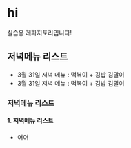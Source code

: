 # hi
실습용 레파지토리입니다!
## 저녁메뉴 리스트
- 3월 31일 저녁 메뉴 : 떡볶이 + 김밥  김말이
- 3월 31일 저녁 메뉴 : 떡볶이 + 김밥  김말이
### 저녁메뉴 리스트
#### 1. 저녁메뉴 리스트
- 어어
